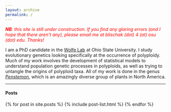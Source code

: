 ```yaml
---
layout: archive
permalink: /
---
```


<font color="red"><em><strong>NB</strong>: this site is still under construction. If you find any glaring errors (and I hope that there aren't any), please email me at blischak (dot) 4 (at) osu (dot) edu. Thanks!</em></font>

I am a PhD candidate in the <a href="https://wolfelab.wordpress.com/" target="_blank">Wolfe Lab</a>  at Ohio State University. 
I study evolutionary genetics looking specifically at the occurrence of polyploidy. 
Much of my work involves the development of statistical models to understand population genetic processes in polyploids, as well as trying to untangle the origins of polyploid taxa. 
All of my work is done in the genus <a href="https://wolfelab.wordpress.com/penstemon-photo-gallery/" target="_blank"><em>Penstemon</em></a>, which is an amazingly diverse group of plants in North America.


----

#### Posts

<div class="tiles">
{% for post in site.posts %}
   {% include post-list.html %}
{% endfor %}
</div><!-- /.tiles -->